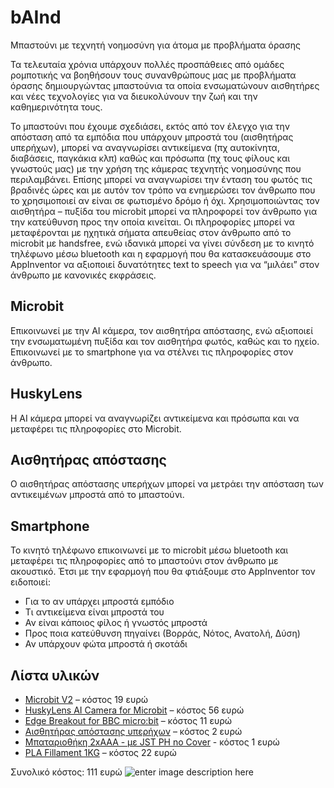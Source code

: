 # bAInd
Μπαστούνι με τεχνητή νοημοσύνη για άτομα με προβλήματα όρασης

Τα τελευταία χρόνια υπάρχουν πολλές προσπάθειες από ομάδες ρομποτικής να βοηθήσουν τους συνανθρώπους μας με προβλήματα όρασης δημιουργώντας μπαστούνια τα οποία ενσωματώνουν αισθητήρες και νέες τεχνολογίες για να διευκολύνουν την ζωή και την καθημερινότητα τους.

Το μπαστούνι που έχουμε σχεδιάσει, εκτός από τον έλεγχο για την απόσταση από τα εμπόδια που υπάρχουν μπροστά του (αισθητήρας υπερήχων), μπορεί να αναγνωρίσει αντικείμενα (πχ αυτοκίνητα, διαβάσεις, παγκάκια κλπ) καθώς και πρόσωπα (πχ τους φίλους και γνωστούς μας) με την χρήση της κάμερας τεχνητής νοημοσύνης που περιλαμβάνει. Επίσης μπορεί να αναγνωρίσει την ένταση του φωτός τις βραδινές ώρες και με αυτόν τον τρόπο να ενημερώσει τον άνθρωπο που το χρησιμοποιεί αν είναι σε φωτισμένο δρόμο ή όχι. Χρησιμοποιώντας τον αισθητήρα – πυξίδα του microbit μπορεί να πληροφορεί τον άνθρωπο για την κατεύθυνση προς την οποία κινείται. Οι πληροφορίες μπορεί να μεταφέρονται με ηχητικά σήματα απευθείας στον άνθρωπο από το microbit με handsfree, ενώ ιδανικά μπορεί να γίνει σύνδεση με το κινητό τηλέφωνο μέσω bluetooth και η εφαρμογή που θα κατασκευάσουμε στο AppInventor να αξιοποιεί δυνατότητες text to speech για να “μιλάει” στον άνθρωπο με κανονικές εκφράσεις.
## Microbit

Επικοινωνεί με την AI κάμερα, τον αισθητήρα απόστασης, ενώ αξιοποιεί  
την ενσωματωμένη πυξίδα και τον αισθητήρα φωτός, καθώς και το ηχείο.  
Επικοινωνεί με το smartphone για να στέλνει τις πληροφορίες στον άνθρωπο.

## HuskyLens

Η ΑΙ κάμερα μπορεί να αναγνωρίζει αντικείμενα και πρόσωπα και να  
μεταφέρει τις πληροφορίες στο Microbit.

## Αισθητήρας απόστασης

Ο αισθητήρας απόστασης υπερήχων μπορεί να μετράει την απόσταση των  
αντικειμένων μπροστά από το μπαστούνι.

## Smartphone

Το κινητό τηλέφωνο επικοινωνεί με το microbit μέσω bluetooth και μεταφέρει τις πληροφορίες από το μπαστούνι στον άνθρωπο με ακουστικό. Έτσι με την εφαρμογή που θα φτιάξουμε στο AppInventor τον ειδοποιεί:

-   Για το αν υπάρχει μπροστά εμπόδιο
-   Τι αντικείμενα είναι μπροστά του
-   Αν είναι κάποιος φίλος ή γνωστός μπροστά
-   Προς ποια κατεύθυνση πηγαίνει (Βορράς, Νότος, Ανατολή, Δύση)
-   Αν υπάρχουν φώτα μπροστά ή σκοτάδι

## Λίστα υλικών
-   [Microbit V2](https://grobotronics.com/bbc-micro-bit-v2-boardretail.html) – κόστος 19 ευρώ
-   [HuskyLens AI Camera for Microbit](https://www.hellasdigital.gr/electronics/sensors/gravity-huskylens-an-easy-to-use-ai-machine-vision-sensor/) – κόστος 56 ευρώ
-   [Edge Breakout for BBC micro:bit](https://grobotronics.com/edge-breakout-for-bbc-micro-bit.html) – κόστος 11 ευρώ
-   [Αισθητήρας απόστασης υπερήχων](https://grobotronics.com/ultrasonic-sensor-sr04.html) – κόστος 2 ευρώ
-   [Μπαταριοθήκη 2xAAA - με JST PH no Cover](https://grobotronics.com/battery-holder-2xaaa-with-jst-ph-no-cover.html) - κόστος 1 ευρώ
-   [PLA Fillament 1KG](https://grobotronics.com/3d-printer-filament-devil-pla-1.75mm-pink-1kg.html) – κόστος 22 ευρώ

Συνολικό κόστος: 111 ευρώ
![enter image description here](https://ppf.edu.gr/hackers/wp-content/uploads/2021/03/blind-stick-ai.png)
